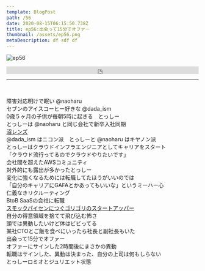 ```yaml
---  
template: BlogPost  
path: /56
date: 2020-08-15T06:15:50.738Z  
title: ep56:出会って15分でオファー
thumbnail: /assets/ep56.png
metaDescription: df sdf df  
---  
```

![ep56](/assets/ep56.png)  

<iframe width="100%" height="20" scrolling="no" frameborder="no" allow="autoplay" src="https://w.soundcloud.com/player/?url=https%3A//api.soundcloud.com/tracks/876106057%3Fsecret_token%3Ds-X9Q9sCt2SD9&color=%23ff5500&inverse=false&auto_play=false&show_user=true"></iframe>
</br>

***
  
</br>

障害対応明けで眠い @naoharu  
セブンのアイスコーヒー好きな @dada\_ism  
0歳５ヶ月の子供が毎朝5時に起きる　とっしー  
とっしーは @naoharu と同じ会社で新卒入社同期  
[沼レンズ](https://cweb.canon.jp/ef/lineup/standard/ef50-f18stm/index.html)  
@dada\_ism はニコン派　とっしーと @naoharu はキヤノン派  
とっしーはクラウドインフラエンジニアとしてキャリアをスタート  
「クラウド流行ってるのでクラウドやりたいです」  
会社間を超えたAWSコミュニティ  
対外的にも露出が多かったとっしー  
変化に強くなるためには転職してたほうがいいのでは  
「自分のキャリアにGAFAとかあってもいいな」というミーハー心  
仁義なきリクルーティング  
BtoB SaaSの会社に転職  
[スモックパイセンにつぐゴリゴリのスタートアッパー](https://jamming.fm/41)  
自分の得意領域を捨てて飛び込む怖さ  
頭では異動したいけど体はビビってる  
某社CTOとご飯を食べにいったら社長と副社長もいた  
出会って15分でオファー  
オファーにサインした2時間後にまさかの異動  
転職はサインした、異動は決まった、自分の上司は何もしらない  
とっしーロミオとジュリエット状態  